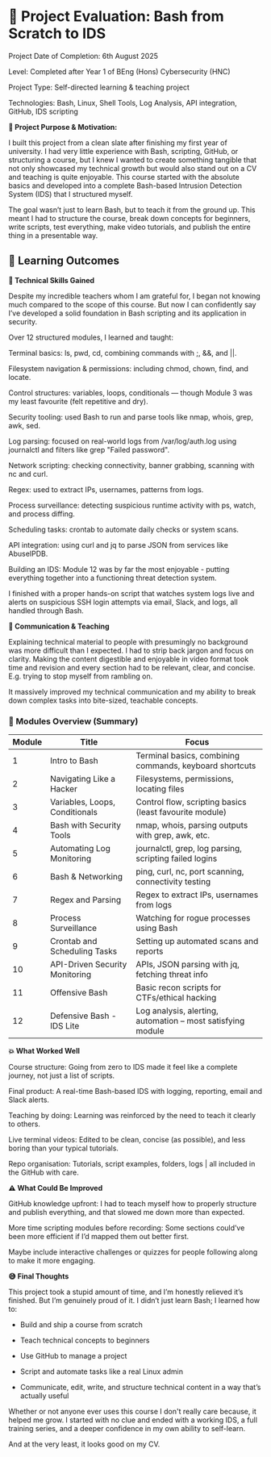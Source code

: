 # 📘 Project Evaluation: Bash from Scratch to IDS

Project Date of Completion: 6th August 2025

Level: Completed after Year 1 of BEng (Hons) Cybersecurity (HNC)

Project Type: Self-directed learning & teaching project

Technologies: Bash, Linux, Shell Tools, Log Analysis, API integration, GitHub, IDS scripting

**📢 Project Purpose & Motivation:**

I built this project from a clean slate after finishing my first year of university. I had very little experience with Bash, scripting, GitHub, or structuring a course, but I knew I wanted to create something tangible that not only showcased my technical growth but would also stand out on a CV and teaching is quite enjoyable. This course started with the absolute basics and developed into a complete Bash-based Intrusion Detection System (IDS) that I structured myself.

The goal wasn’t just to learn Bash, but to teach it from the ground up. This meant I had to structure the course, break down concepts for beginners, write scripts, test everything, make video tutorials, and publish the entire thing in a presentable way.

## 🔁 Learning Outcomes

**🔧 Technical Skills Gained**

Despite my incredible teachers whom I am grateful for, I began not knowing much compared to the scope of this course. But now I can confidently say I’ve developed a solid foundation in Bash scripting and its application in security.

Over 12 structured modules, I learned and taught:

Terminal basics: ls, pwd, cd, combining commands with ;, &&, and ||.

Filesystem navigation & permissions: including chmod, chown, find, and locate.

Control structures: variables, loops, conditionals — though Module 3 was my least favourite (felt repetitive and dry).

Security tooling: used Bash to run and parse tools like nmap, whois, grep, awk, sed.

Log parsing: focused on real-world logs from /var/log/auth.log using journalctl and filters like grep "Failed password".

Network scripting: checking connectivity, banner grabbing, scanning with nc and curl.

Regex: used to extract IPs, usernames, patterns from logs.

Process surveillance: detecting suspicious runtime activity with ps, watch, and process diffing.

Scheduling tasks: crontab to automate daily checks or system scans.

API integration: using curl and jq to parse JSON from services like AbuseIPDB.

Building an IDS: Module 12 was by far the most enjoyable - putting everything together into a functioning threat detection system.

I finished with a proper hands-on script that watches system logs live and alerts on suspicious SSH login attempts via email, Slack, and logs, all handled through Bash.

**💬 Communication & Teaching**

Explaining technical material to people with presumingly no background was more difficult than I expected. I had to strip back jargon and focus on clarity. Making the content digestible and enjoyable in video format took time and revision and every section had to be relevant, clear, and concise. E.g. trying to stop myself from rambling on.

It massively improved my technical communication and my ability to break down complex tasks into bite-sized, teachable concepts.

### 🧪 Modules Overview (Summary)

| Module | Title                            | Focus                                                             |
|--------|----------------------------------|-------------------------------------------------------------------|
| 1      | Intro to Bash                    | Terminal basics, combining commands, keyboard shortcuts           |
| 2      | Navigating Like a Hacker         | Filesystems, permissions, locating files                          |
| 3      | Variables, Loops, Conditionals   | Control flow, scripting basics (least favourite module)           |
| 4      | Bash with Security Tools         | nmap, whois, parsing outputs with grep, awk, etc.                 |
| 5      | Automating Log Monitoring        | journalctl, grep, log parsing, scripting failed logins            |
| 6      | Bash & Networking                | ping, curl, nc, port scanning, connectivity testing               |
| 7      | Regex and Parsing                | Regex to extract IPs, usernames from logs                         |
| 8      | Process Surveillance             | Watching for rogue processes using Bash                           |
| 9      | Crontab and Scheduling Tasks     | Setting up automated scans and reports                            |
| 10     | API-Driven Security Monitoring   | APIs, JSON parsing with jq, fetching threat info                  |
| 11     | Offensive Bash                   | Basic recon scripts for CTFs/ethical hacking                      |
| 12     | Defensive Bash - IDS Lite        | Log analysis, alerting, automation – most satisfying module       |


**💥 What Worked Well**

Course structure: Going from zero to IDS made it feel like a complete journey, not just a list of scripts.

Final product: A real-time Bash-based IDS with logging, reporting, email and Slack alerts.

Teaching by doing: Learning was reinforced by the need to teach it clearly to others.

Live terminal videos: Edited to be clean, concise (as possible), and less boring than your typical tutorials.

Repo organisation: Tutorials, script examples, folders, logs | all included in the GitHub with care.

**⚠️ What Could Be Improved**

GitHub knowledge upfront: I had to teach myself how to properly structure and publish everything, and that slowed me down more than expected.

More time scripting modules before recording: Some sections could’ve been more efficient if I’d mapped them out better first.

Maybe include interactive challenges or quizzes for people following along to make it more engaging.

**😅 Final Thoughts**

This project took a stupid amount of time, and I’m honestly relieved it’s finished. But I’m genuinely proud of it. I didn’t just learn Bash; I learned how to:

- Build and ship a course from scratch

- Teach technical concepts to beginners

- Use GitHub to manage a project

- Script and automate tasks like a real Linux admin

- Communicate, edit, write, and structure technical content in a way that’s actually useful

Whether or not anyone ever uses this course I don't really care because, it helped me grow. I started with no clue and ended with a working IDS, a full training series, and a deeper confidence in my own ability to self-learn.

And at the very least, it looks good on my CV.
